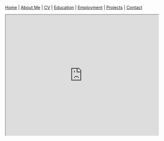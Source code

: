 [Home](index.md) | [About Me](aboutme.md) | [CV](cv.md) | [Education](education.md) | [Employment](employment.md) | [Projects](projects.md) | [Contact](contact.md)

<iframe src="https://zupon.github.io/files/zupon_cv.pdf" height="400" width="100%"></iframe>
